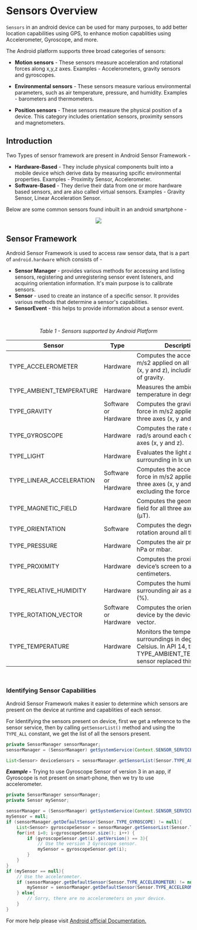 # Sensors Overview
`Sensors` in an android device can be used for many purposes, to add better location capabilities using GPS, to enhance motion capablities using Accelerometer, Gyroscope, and more.

The Android platform supports three broad categories of sensors:

* **Motion sensors** - 
These sensors measure acceleration and rotational forces along x,y,z axes. Examples - Accelerometers, gravity sensors and gyroscopes.

* **Environmental sensors** - 
These sensors measure various environmental parameters, such as air temperature, pressure, and humidity. Examples - barometers and thermometers.

* **Position sensors** - 
These sensors measure the physical position of a device. This category includes orientation sensors, proximity sensors and magnetometers.

## Introduction
Two Types of sensor framework are present in Android Sensor Framework - 
* **Hardware-Based** - They include physical components built into a mobile device which derive data by measuring spcific environmental properties. Examples - Proximity Sensor, Accelerometer.
* **Software-Based** - They derive their data from one or more hardware based sensors, and are also called virtual sensors. Examples - Gravity Sensor, Linear Acceleration Sensor.

Below are some common sensors found inbuilt in an android smartphone - 

<p align="center"><img src ="https://user-images.githubusercontent.com/69648635/136669955-b942ca90-8d18-4343-84ef-8e9f1a44bab6.jpg"></p>

## Sensor Framework
Android Sensor Framework is used to access raw sensor data, that is a part of `android.hardware` which consists of - 
* **Sensor Manager** - provides various methods for accessing and listing sensors, registering and unregistering sensor event listeners, and acquiring orientation information. It's main purpose is to calibrate sensors.
* **Sensor** - used to create an instance of a specific sensor. It provides various methods that determine a sensor's capabilities.
* **SensorEvent** - this helps to provide information about a sensor event.

<br />

<p align="center"><em>Table 1 - Sensors supported by Android Platform</em></p>

| Sensor                   	| Type                 	| Description                                                                                                                           	|
|--------------------------	|----------------------	|---------------------------------------------------------------------------------------------------------------------------------------	|
| TYPE_ACCELEROMETER       	| Hardware             	| Computes the acceleration in m/s2 applied on all three axes (x, y and z), including the force of gravity.                             	|
| TYPE_AMBIENT_TEMPERATURE 	| Hardware             	| Measures the ambient room temperature in degrees Celsius.                                                                             	|
| TYPE_GRAVITY             	| Software or Hardware 	| Computes the gravitational force in m/s2 applied on all three axes (x, y and z).                                                      	|
| TYPE_GYROSCOPE           	| Hardware             	| Computes the rate of rotation in rad/s around each of the three axes (x, y and z).                                                    	|
| TYPE_LIGHT               	| Hardware             	| Evaluates the light around a surrounding in lx units.                                                                                 	|
| TYPE_LINEAR_ACCELERATION 	| Software or Hardware 	| Computes the acceleration force in m/s2 applied on all three axes (x, y and z), excluding the force of gravity.                       	|
| TYPE_MAGNETIC_FIELD      	| Hardware             	| Computes the geomagnetic field for all three axes in tesla (μT).                                                                      	|
| TYPE_ORIENTATION         	| Software             	| Computes the degree of rotation around all three axes.                                                                                	|
| TYPE_PRESSURE            	| Hardware             	| Computes the air pressure in hPa or mbar.                                                                                             	|
| TYPE_PROXIMITY           	| Hardware             	| Computes the proximity of the device’s screen to an object in centimeters.                                                            	|
| TYPE_RELATIVE_HUMIDITY   	| Hardware             	| Computes the humidity of the surrounding air as a percentage (%).                                                                     	|
| TYPE_ROTATION_VECTOR     	| Software or Hardware 	| Computes the orientation of a device by the device’s rotation vector.                                                                 	|
| TYPE_TEMPERATURE         	| Hardware             	| Monitors the temperature of the surroundings in degrees Celsius. In API 14, the TYPE_AMBIENT_TEMPERATURE sensor replaced this sensor. 	|

<br/>

### **Identifying Sensor Capabilities**
Android Sensor Framework makes it easier to determine which sensors are present on the device at runtime and capablities of each sensor.

For Identifying the sensors present on device, first we get a reference to the sensor service, then by calling `getSensorList()` method and using the `TYPE_ALL` constant, we get the list of all the sensors present.
```java
private SensorManager sensorManager;
sensorManager = (SensorManager) getSystemService(Context.SENSOR_SERVICE);

List<Sensor> deviceSensors = sensorManager.getSensorList(Sensor.TYPE_ALL);
```
 ***Example -*** 
 Trying to use Gyroscope Sensor of version 3 in an app, if Gyroscope is not present on smart-phone, then we try to use accelerometer.

```java
private SensorManager sensorManager;
private Sensor mySensor;

sensorManager = (SensorManager) getSystemService(Context.SENSOR_SERVICE);
mySensor = null;
if (sensorManager.getDefaultSensor(Sensor.TYPE_GYROSCOPE) != null){
    List<Sensor> gyroscopeSensor = sensorManager.getSensorList(Sensor.TYPE_GYROSCOPE);
    for(int i=0; i<gyroscopeSensor.size(); i++) {
        if (gyroscopeSensor.get(i).getVersion() == 3){
            // Use the version 3 Gyroscope sensor.
            mySensor = gyroscopeSensor.get(i);
        }
    }
}
if (mySensor == null){
    // Use the accelerometer.
    if (sensorManager.getDefaultSensor(Sensor.TYPE_ACCELEROMETER) != null){
        mySensor = sensorManager.getDefaultSensor(Sensor.TYPE_ACCELEROMETER);
    } else{
        // Sorry, there are no accelerometers on your device.
    }
}
```

For more help please visit [Android official Documentation.](https://developer.android.com/guide/topics/sensors/sensors_overview)



